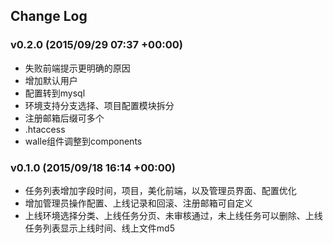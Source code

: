 ## Change Log

### v0.2.0 (2015/09/29 07:37 +00:00)
- 失败前端提示更明确的原因
- 增加默认用户
- 配置转到mysql
- 环境支持分支选择、项目配置模块拆分
- 注册邮箱后缀可多个
- .htaccess
- walle组件调整到components

### v0.1.0 (2015/09/18 16:14 +00:00)
-  任务列表增加字段时间，项目，美化前端，以及管理员界面、配置优化
-  增加管理员操作配置、上线记录和回滚、注册邮箱可自定义
-  上线环境选择分类、上线任务分页、未审核通过，未上线任务可以删除、上线任务列表显示上线时间、线上文件md5
